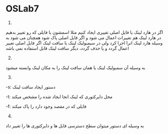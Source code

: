 # OSLab7

1)
اگر در هارد لینک یا فایل اصلی تغییری ایجاد کنیم مثلا اسمشون یا فایلی که رو تغییر بدهیم در هارد لینک هم تغییرات اعمال می شود و اگر فایل اصلی پاک شود همچنان می شود به وسیله هارد لینک انرا اجرا کرد ولی در سیمبولیک لینک یا سافت لینک اگر فایل اصلی تغییر اعمال گردد و یا حذف گردد، دیگر سافت لینک قابل استفاده نمی باشد


2)
به وسیله آن سمبولیک لینک یا همان سافت لینک را به مکان لینک وابسته میشود

3)

-s:
دستور ایجاد سافت لینک

-t:
محل دایرکتوری که لینک انجا ایجاد شده را مشخص میکند

-f:
فایلی که در مقصد وجود دارد را پاک میکند


4)
به وسیله ای دستور میتوان سطح دسترسی فایل ها و دایرکتوری ها را تغییر داد
